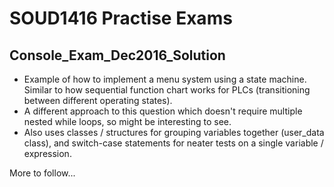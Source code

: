 # SOUD1416 Practise Exams

## Console_Exam_Dec2016_Solution
* Example of how to implement a menu system using a state machine. Similar to how sequential function chart works for PLCs (transitioning between different operating states).
* A different approach to this question which doesn't require multiple nested while loops, so might be interesting to see.
* Also uses classes / structures for grouping variables together (user_data class), and switch-case statements for neater tests on a single variable / expression.

More to follow...

